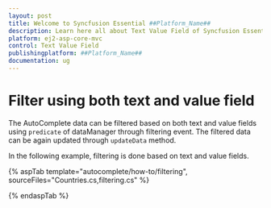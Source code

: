 ```yaml
---
layout: post
title: Welcome to Syncfusion Essential ##Platform_Name##
description: Learn here all about Text Value Field of Syncfusion Essential ##Platform_Name## widgets based on HTML5 and jQuery.
platform: ej2-asp-core-mvc
control: Text Value Field
publishingplatform: ##Platform_Name##
documentation: ug
---
```



# Filter using both text and value field

The AutoComplete data can be filtered based on both text and value fields using `predicate` of dataManager through filtering event. The filtered data can be again updated through `updateData` method.

In the following example, filtering is done based on text and value fields.

{% aspTab template="autocomplete/how-to/filtering", sourceFiles="Countries.cs,filtering.cs" %}

{% endaspTab %}